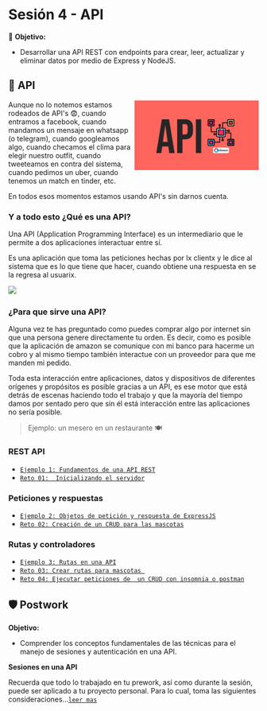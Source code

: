 # Sesión 4 - API

🎯 **Objetivo:**

- Desarrollar una API REST con endpoints para crear, leer, actualizar y eliminar datos por medio de Express y NodeJS. 

## 🎡 API 

<img src="img/api.jpg" align="right" width="250">

Aunque no lo notemos estamos rodeados de API's 😨, cuando entramos a facebook, cuando mandamos un mensaje en whatsapp (o telegram), cuando googleamos algo, cuando checamos el clima para elegir nuestro outfit, cuando tweeteamos en contra del sistema, cuando pedimos un uber, cuando tenemos un match en tinder, etc. 

En todos esos momentos estamos usando API's sin darnos cuenta. 

### Y a todo esto ¿Qué es una API? 

Una API (Application Programming Interface) es un intermediario que le permite a dos aplicaciones interactuar entre sí.

Es una aplicación que toma las peticiones hechas por lx clientx y le dice al sistema que es lo que tiene que hacer, cuando obtiene una respuesta en se la regresa al usuarix.

![](img/api2.png)

### ¿Para que sirve una API?

Alguna vez te has preguntado como puedes comprar algo por internet sin que una persona genere directamente tu orden. Es decir, como es posible que la aplicación de amazon se comunique con mi banco para hacerme un cobro y al mismo tiempo también interactue con un proveedor para que me manden mi pedido.

Toda esta interacción entre aplicaciones, datos y dispositivos de diferentes orígenes y propósitos es posible gracias a un API, es ese motor que está detrás de escenas haciendo todo el trabajo y que la mayoría del tiempo damos por sentado pero que sin él está interacción entre las aplicaciones no sería posible. 


> Ejemplo: un mesero en un restaurante 🍽

### REST API 

- [`Ejemplo 1: Fundamentos de una API REST`](Ejemplo-01/)
- [`Reto 01:  Inicializando el servidor`](Reto-01/#reto-1)

### Peticiones y respuestas

- [`Ejemplo 2: Objetos de petición y respuesta de ExpressJS`](Ejemplo-02/)
- [`Reto 02: Creación de un CRUD para las mascotas`](Reto-02/#reto-2)

### Rutas y controladores

- [`Ejemplo 3: Rutas en una API`](Ejemplo-03/)
- [`Reto 03: Crear rutas para mascotas `](Reto-03/#reto-3)
- [`Reto 04: Ejecutar peticiones de  un CRUD con insomnia o postman`](Reto-04/#reto-4)


## 🛡 Postwork

**Objetivo:**

- Comprender los conceptos fundamentales de las técnicas para el manejo de sesiones y autenticación en una API.

**Sesiones en una API**

Recuerda que todo lo trabajado en tu prework, así como durante la sesión, puede ser aplicado a tu proyecto personal. Para lo cual, toma las siguientes consideraciones...[`leer mas`](Postwork/#postwork)
